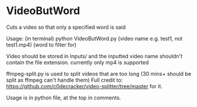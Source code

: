 # VideoButWord
Cuts a video so that only a specified word is said

Usage: (in terminal)
python VideoButWord.py (video name e.g. test1, not test1.mp4) (word to filter for)

Video should be stored in Inputs/ and the inputted video name shouldn't contain the file extension. currently only mp4 is supported

ffmpeg-split.py is used to split videos that are too long (30 mins+ should be split as ffmpeg can't handle them)
Full credit to: 
https://github.com/c0decracker/video-splitter/tree/master
for it.

Usage is in python file, at the top in comments.
